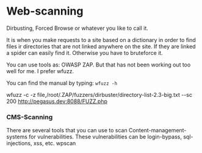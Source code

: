 # Web-scanning

Dirbusting, Forced Browse or whatever you like to call it.

It is when you make requests to a site based on a dictionary in order to find files ir directories that are not linked anywhere on the site. If they are linked a spider can easily find it. Otherwise you have to bruteforce it.

You can use tools as: OWASP ZAP. But that has not been working out too well for me. I prefer wfuzz.

You can find the manual by typing: `wfuzz -h`

wfuzz -c -z file,/root/.ZAP/fuzzers/dirbuster/directory-list-2.3-big.txt --sc 200 http://pegasus.dev:8088/FUZZ.php

### CMS-Scanning 
There are several tools that you can use to scan Content-management-systems for vulnerabilities. These vulnerabilities can be login-bypass, sql-injections, xss, etc.
wpscan